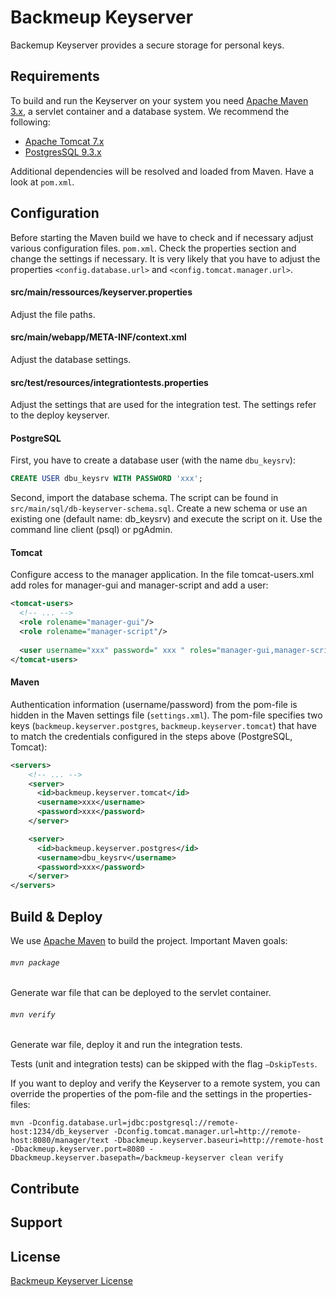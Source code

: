 # Backmeup Keyserver
Backemup Keyserver provides a secure storage for personal keys. 

## Requirements 
To build and run the Keyserver on your system you need [Apache Maven 3.x](https://maven.apache.org/), a servlet container and a database system. We recommend the following:
* [Apache Tomcat 7.x](https://tomcat.apache.org/)
* [PostgresSQL 9.3.x](http://www.postgresql.org/)

Additional dependencies will be resolved and loaded from Maven. Have a look at `pom.xml`.

## Configuration
Before starting the Maven build we have to check and if necessary adjust various configuration files.
`pom.xml`.
Check the properties section and change the settings if necessary. It is very likely that you have to adjust the properties `<config.database.url>` and `<config.tomcat.manager.url>`. 

#### src/main/ressources/keyserver.properties
Adjust the file paths. 

#### src/main/webapp/META-INF/context.xml
Adjust the database settings. 

#### src/test/resources/integrationtests.properties
Adjust the settings that are used for the integration test. The settings refer to the deploy keyserver. 

#### PostgreSQL
First, you have to create a database user (with the name `dbu_keysrv`):
```sql
CREATE USER dbu_keysrv WITH PASSWORD 'xxx';
```

Second, import the database schema. The script can be found in `src/main/sql/db-keyserver-schema.sql`. Create a new schema or use an existing one (default name: db_keysrv) and execute the script on it. Use the command line client (psql) or pgAdmin. 

#### Tomcat
Configure access to the manager application. In the file tomcat-users.xml add roles for manager-gui and manager-script and add a user:
```xml
<tomcat-users>
  <!-- ... -->
  <role rolename="manager-gui"/>
  <role rolename="manager-script"/>
  
  <user username="xxx" password=" xxx " roles="manager-gui,manager-script"/>
</tomcat-users>
```

#### Maven
Authentication information (username/password) from the pom-file is hidden in the Maven settings file (`settings.xml`). The pom-file specifies two keys (`backmeup.keyserver.postgres`, `backmeup.keyserver.tomcat`) that have to match the credentials configured in the steps above (PostgreSQL, Tomcat):
```xml
<servers>
    <!-- ... -->
    <server>
      <id>backmeup.keyserver.tomcat</id>
      <username>xxx</username>
      <password>xxx</password>
    </server>

    <server>
      <id>backmeup.keyserver.postgres</id>
      <username>dbu_keysrv</username>
      <password>xxx</password>
    </server>
</servers>
```

## Build & Deploy
We use [Apache Maven](https://maven.apache.org/) to build the project. Important Maven goals:

###### `mvn package` 
Generate war file that can be deployed to the servlet container.

###### `mvn verify`
Generate war file, deploy it and run the integration tests.

Tests (unit and integration tests) can be skipped with the flag `–DskipTests`. 

If you want to deploy and verify the Keyserver to a remote system, you can override the properties of the pom-file and the settings in the properties-files:
```
mvn -Dconfig.database.url=jdbc:postgresql://remote-host:1234/db_keyserver -Dconfig.tomcat.manager.url=http://remote-host:8080/manager/text -Dbackmeup.keyserver.baseuri=http://remote-host -Dbackmeup.keyserver.port=8080 -Dbackmeup.keyserver.basepath=/backmeup-keyserver clean verify
```

## Contribute

## Support

## License 
[Backmeup Keyserver License](LICENCE.txt)
